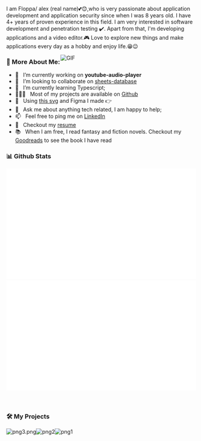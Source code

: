 


I am Floppa/ alex (real name)💕😊,who is very passionate about application development and application security since when I was 8 years old. I have 4+ years of proven experience in this field. I am very interested in software development and penetration testing ✔️. Apart from that, I'm developing applications and a video editor.🎮 Love to explore new things and make applications every day as a hobby and enjoy life.😁😉

<img align="right" alt="GIF" src="https://raw.githubusercontent.com/rahul-jha98/rahul-jha98/main/techstack.gif" width="360px"/>
  
### 🧐 More About Me:

- 🔭 &nbsp; I’m currently working on **youtube-audio-player**
- 🤝 &nbsp; I’m looking to collaborate on [sheets-database](https://github.com/rahul-jha98/sheets-database)
- 🌱 &nbsp; I’m currently learning Typescript; 
- 👨🏻‍💻 &nbsp; Most of my projects are available on [Github](https://github.com/rahul-jha98?tab=repositories)
- 🎨 &nbsp; Using [this svg](https://storyset.com/illustration/javascript-frameworks/amico) and Figma I made 👉
- 💬 &nbsp; Ask me about anything tech related, I am happy to help;
- 📫 &nbsp; Feel free to ping me on [LinkedIn](https://www.linkedin.com/in/rahul-jha98/)
- 📝 &nbsp; Checkout my [resume](https://drive.google.com/file/d/1ZpR5pVBTnl_Qybq7GE3MGy1SB1JehVSE/view?usp=sharing)
- 📚 &nbsp; When I am free, I read fantasy and fiction novels. Checkout my [Goodreads](https://www.goodreads.com/rahul-jha98) to see the book I have read




### 📊 Github Stats
<a href='https://github.com/rahul-jha98/github-stats-transparent'>
  
![Stats Overview](https://raw.githubusercontent.com/rahul-jha98/github-stats-transparent/output/generated/overview.svg)
![Most Used Languages](https://raw.githubusercontent.com/rahul-jha98/github-stats-transparent/output/generated/languages.svg)

</a>

<br>

### 🛠️ My Projects
<a href="https://agentproject.ml" target="_blank"> <img alt="png3.png" src="./projects/png3.png" height="68" align="left"> </a>
<a href="https:/discord.gg/agentproject" target="_blank"> <img alt="png2" src="./projects/png2.png"  height="68" align="left"> </a>
<a href="https:/discord.gg/agentproject" target="_blank"> <img alt="png1" src="https://cdn.discordapp.com/attachments/1028344880755388526/1028399615587909682/1111111111.png"  height="350" align="left"> </a>

